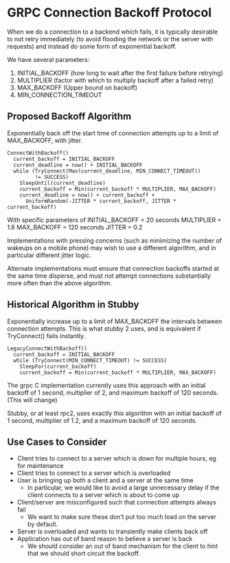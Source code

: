 GRPC Connection Backoff Protocol
================================

When we do a connection to a backend which fails, it is typically desirable to
not retry immediately (to avoid flooding the network or the server with
requests) and instead do some form of exponential backoff.

We have several parameters:
 1. INITIAL_BACKOFF (how long to wait after the first failure before retrying)
 2. MULTIPLIER (factor with which to multiply backoff after a failed retry)
 3. MAX_BACKOFF (Upper bound on backoff)
 4. MIN_CONNECTION_TIMEOUT

## Proposed Backoff Algorithm

Exponentially back off the start time of connection attempts up to a limit of
MAX_BACKOFF, with jitter.

```
ConnectWithBackoff()
  current_backoff = INITIAL_BACKOFF
  current_deadline = now() + INITIAL_BACKOFF
  while (TryConnect(Max(current_deadline, MIN_CONNECT_TIMEOUT))
         != SUCCESS)
    SleepUntil(current_deadline)
    current_backoff = Min(current_backoff * MULTIPLIER, MAX_BACKOFF)
    current_deadline = now() + current_backoff +
      UniformRandom(-JITTER * current_backoff, JITTER * current_backoff)

```

With specific parameters of
INITIAL_BACKOFF = 20 seconds
MULTIPLIER = 1.6
MAX_BACKOFF = 120 seconds
JITTER = 0.2

Implementations with pressing concerns (such as minimizing the number of wakeups
on a mobile phone) may wish to use a different algorithm, and in particular
different jitter logic.

Alternate implementations must ensure that connection backoffs started at the
same time disperse, and must not attempt connections substantially more often
than the above algorithm.

## Historical Algorithm in Stubby

Exponentially increase up to a limit of MAX_BACKOFF the intervals between
connection attempts. This is what stubby 2 uses, and is equivalent if
TryConnect() fails instantly.

```
LegacyConnectWithBackoff()
  current_backoff = INITIAL_BACKOFF
  while (TryConnect(MIN_CONNECT_TIMEOUT) != SUCCESS)
    SleepFor(current_backoff)
    current_backoff = Min(current_backoff * MULTIPLIER, MAX_BACKOFF)
```

The grpc C implementation currently uses this approach with an initial backoff
of 1 second, multiplier of 2, and maximum backoff of 120 seconds. (This will
change)

Stubby, or at least rpc2, uses exactly this algorithm with an initial backoff
of 1 second, multiplier of 1.2, and a maximum backoff of 120 seconds.

## Use Cases to Consider

* Client tries to connect to a server which is down for multiple hours, eg for
  maintenance
* Client tries to connect to a server which is overloaded
* User is bringing up both a client and a server at the same time
    * In particular, we would like to avoid a large unnecessary delay if the
      client connects to a server which is about to come up
* Client/server are misconfigured such that connection attempts always fail
    * We want to make sure these don’t put too much load on the server by
      default.
* Server is overloaded and wants to transiently make clients back off
* Application has out of band reason to believe a server is back
    * We should consider an out of band mechanism for the client to hint that
      we should short circuit the backoff.
